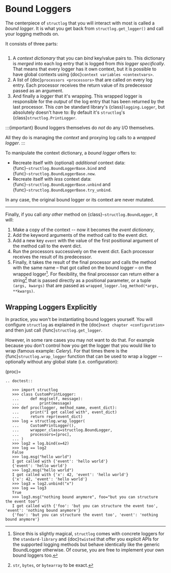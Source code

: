# Bound Loggers

The centerpiece of `structlog` that you will interact with most is called a *bound logger*.
It is what you get back from `structlog.get_logger()` and call your logging methods on.

It consists of three parts:

```{image} _static/BoundLogger.svg
```

1. A *context dictionary* that you can *bind* key/value pairs to.
   This dictionary is *merged* into each log entry that is logged from *this logger specifically*.
   That means that every logger has it own context, but it is possible to have global contexts using {doc}`context variables <contextvars>`.
2. A list of {doc}`processors <processors>` that are called on every log entry.
   Each processor receives the return value of its predecessor passed as an argument.
3. And finally a *logger* that it's wrapping.
   This wrapped logger is responsible for the *output* of the log entry that has been returned by the last processor.
   This *can* be standard library's {class}`logging.Logger`, but absolutely doesn't have to:
   By default it's `structlog`'s {class}`structlog.PrintLogger`.

:::{important}
Bound loggers themselves do *not* do any I/O themselves.

All they do is managing the *context* and proxying log calls to a *wrapped logger*.
:::

To manipulate the context dictionary, a *bound logger* offers to:

- Recreate itself with (optional) *additional* context data: {func}`~structlog.BoundLoggerBase.bind` and {func}`~structlog.BoundLoggerBase.new`.
- Recreate itself with *less* context data: {func}`~structlog.BoundLoggerBase.unbind` and {func}`~structlog.BoundLoggerBase.try_unbind`.

In any case, the original bound logger or its context are never mutated.

---

Finally, if you call *any other* method on {class}`~structlog.BoundLogger`, it will:

1. Make a copy of the context -- now it becomes the *event dictionary*,
2. Add the keyword arguments of the method call to the event dict.
3. Add a new key `event` with the value of the first positional argument of the method call to the event dict.
4. Run the processors successively on the event dict.
   Each processor receives the result of its predecessor.
5. Finally, it takes the result of the final processor and calls the method with the same name – that got called on the bound logger – on the wrapped logger[^explicit].
   For flexibility, the final processor can return either a string[^str] that is passed directly as a positional parameter, or a tuple `(args, kwargs)` that are passed as `wrapped_logger.log_method(*args, **kwargs)`.

[^explicit]: Since this is slightly magical, `structlog` comes with concrete loggers for the `standard-library` and {doc}`twisted` that offer you explicit APIs for the supported logging methods but behave identically like the generic BoundLogger otherwise.
    Of course, you are free to implement your own bound loggers too.

[^str]: `str`, `bytes`, or `bytearray` to be exact.


## Wrapping Loggers Explicitly

In practice, you won't be instantiating bound loggers yourself.
You will configure `structlog` as explained in the {doc}`next chapter <configuration>` and then just call {func}`structlog.get_logger`.

However, in some rare cases you may not want to do that.
For example because you don't control how you get the logger that you would like to wrap (famous example: *Celery*).
For that times there is the {func}`structlog.wrap_logger` function that can be used to wrap a logger -- optionally without any global state (i.e. configuration):

(proc)=

```{eval-rst}
.. doctest::

   >>> import structlog
   >>> class CustomPrintLogger:
   ...     def msg(self, message):
   ...         print(message)
   >>> def proc(logger, method_name, event_dict):
   ...     print("I got called with", event_dict)
   ...     return repr(event_dict)
   >>> log = structlog.wrap_logger(
   ...     CustomPrintLogger(),
   ...     wrapper_class=structlog.BoundLogger,
   ...     processors=[proc],
   ... )
   >>> log2 = log.bind(x=42)
   >>> log == log2
   False
   >>> log.msg("hello world")
   I got called with {'event': 'hello world'}
   {'event': 'hello world'}
   >>> log2.msg("hello world")
   I got called with {'x': 42, 'event': 'hello world'}
   {'x': 42, 'event': 'hello world'}
   >>> log3 = log2.unbind("x")
   >>> log == log3
   True
   >>> log3.msg("nothing bound anymore", foo="but you can structure the event too")
   I got called with {'foo': 'but you can structure the event too', 'event': 'nothing bound anymore'}
   {'foo': 'but you can structure the event too', 'event': 'nothing bound anymore'}
```
